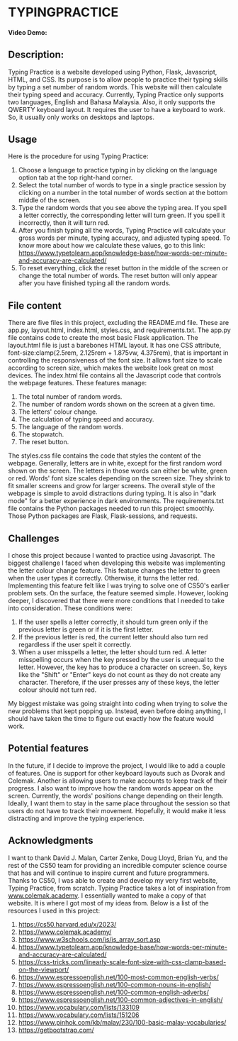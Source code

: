 # TYPINGPRACTICE
#### Video Demo: <URL HERE>
## Description:

Typing Practice is a website developed using Python, Flask, Javascript, HTML, and CSS. Its purpose is to allow people to practice their typing skills by typing a set number of random words. This website will then calculate their typing speed and accuracy. Currently, Typing Practice only supports two languages, English and Bahasa Malaysia. Also, it only supports the QWERTY keyboard layout. It requires the user to have a keyboard to work. So, it usually only works on desktops and laptops. 

## Usage

Here is the procedure for using Typing Practice:
1. Choose a language to practice typing in by clicking on the language option tab at the top right-hand corner.
2. Select the total number of words to type in a single practice session by clicking on a number in the total number of words section at the bottom middle of the screen.
3. Type the random words that you see above the typing area. If you spell a letter correctly, the corresponding letter will turn green. If you spell it incorrectly, then it will turn red.
4. After you finish typing all the words, Typing Practice will calculate your gross words per minute, typing accuracy, and adjusted typing speed. To know more about how we calculate these values, go to this link: https://www.typetolearn.app/knowledge-base/how-words-per-minute-and-accuracy-are-calculated/
5. To reset everything, click the reset button in the middle of the screen or change the total number of words. The reset button will only appear after you have finished typing all the random words.

## File content

There are five files in this project, excluding the README.md file. These are app.py, layout.html, index.html, styles.css, and requirements.txt. The app.py file contains code to create the most basic Flask application. The layout.html file is just a barebones HTML layout. It has one CSS attribute, font-size:clamp(2.5rem, 2.125rem + 1.875vw, 4.375rem), that is important in controlling the responsiveness of the font size. It allows font size to scale according to screen size, which makes the website look great on most devices. The index.html file contains all the Javascript code that controls the webpage features. These features manage:
1. The total number of random words.
2. The number of random words shown on the screen at a given time.
3. The letters' colour change.
4. The calculation of typing speed and accuracy.
5. The language of the random words.
6. The stopwatch.
7. The reset button.

The styles.css file contains the code that styles the content of the webpage. Generally, letters are in white, except for the first random word shown on the screen. The letters in those words can either be white, green or red. Words' font size scales depending on the screen size. They shrink to fit smaller screens and grow for larger screens. The overall style of the webpage is simple to avoid distractions during typing. It is also in "dark mode" for a better experience in dark environments. The requirements.txt file contains the Python packages needed to run this project smoothly. Those Python packages are Flask, Flask-sessions, and requests.

## Challenges

I chose this project because I wanted to practice using Javascript. The biggest challenge I faced when developing this website was implementing the letter colour change feature. This feature changes the letter to green when the user types it correctly. Otherwise, it turns the letter red. Implementing this feature felt like I was trying to solve one of CS50's earlier problem sets. On the surface, the feature seemed simple. However, looking deeper, I discovered that there were more conditions that I needed to take into consideration. These conditions were:
1. If the user spells a letter correctly, it should turn green only if the previous letter is green or if it is the first letter. 
2. If the previous letter is red, the current letter should also turn red regardless if the user spelt it correctly.
3. When a user misspells a letter, the letter should turn red. A letter misspelling occurs when the key pressed by the user is unequal to the letter. However, the key has to produce a character on screen. So, keys like the "Shift" or "Enter" keys do not count as they do not create any character. Therefore, if the user presses any of these keys, the letter colour should not turn red.

My biggest mistake was going straight into coding when trying to solve the new problems that kept popping up. Instead, even before doing anything, I should have taken the time to figure out exactly how the feature would work.

## Potential features

In the future, if I decide to improve the project, I would like to add a couple of features. One is support for other keyboard layouts such as Dvorak and Colemak. Another is allowing users to make accounts to keep track of their progress. I also want to improve how the random words appear on the screen. Currently, the words' positions change depending on their length. Ideally, I want them to stay in the same place throughout the session so that users do not have to track their movement. Hopefully, it would make it less distracting and improve the typing experience.

## Acknowledgments

I want to thank David J. Malan, Carter Zenke, Doug Lloyd, Brian Yu, and the rest of the CS50 team for providing an incredible computer science course that has and will continue to inspire current and future programmers. Thanks to CS50, I was able to create and develop my very first website, Typing Practice, from scratch. Typing Practice takes a lot of inspiration from www.colemak.academy. I essentially wanted to make a copy of that website. It is where I got most of my ideas from. Below is a list of the resources I used in this project:
1. https://cs50.harvard.edu/x/2023/ 
2. https://www.colemak.academy/
3. https://www.w3schools.com/js/js_array_sort.asp
4. https://www.typetolearn.app/knowledge-base/how-words-per-minute-and-accuracy-are-calculated/
5. https://css-tricks.com/linearly-scale-font-size-with-css-clamp-based-on-the-viewport/
6. https://www.espressoenglish.net/100-most-common-english-verbs/
7. https://www.espressoenglish.net/100-common-nouns-in-english/
8. https://www.espressoenglish.net/100-common-english-adverbs/
9. https://www.espressoenglish.net/100-common-adjectives-in-english/
10. https://www.vocabulary.com/lists/133109
11. https://www.vocabulary.com/lists/151206
12. https://www.pinhok.com/kb/malay/230/100-basic-malay-vocabularies/
13. https://getbootstrap.com/
